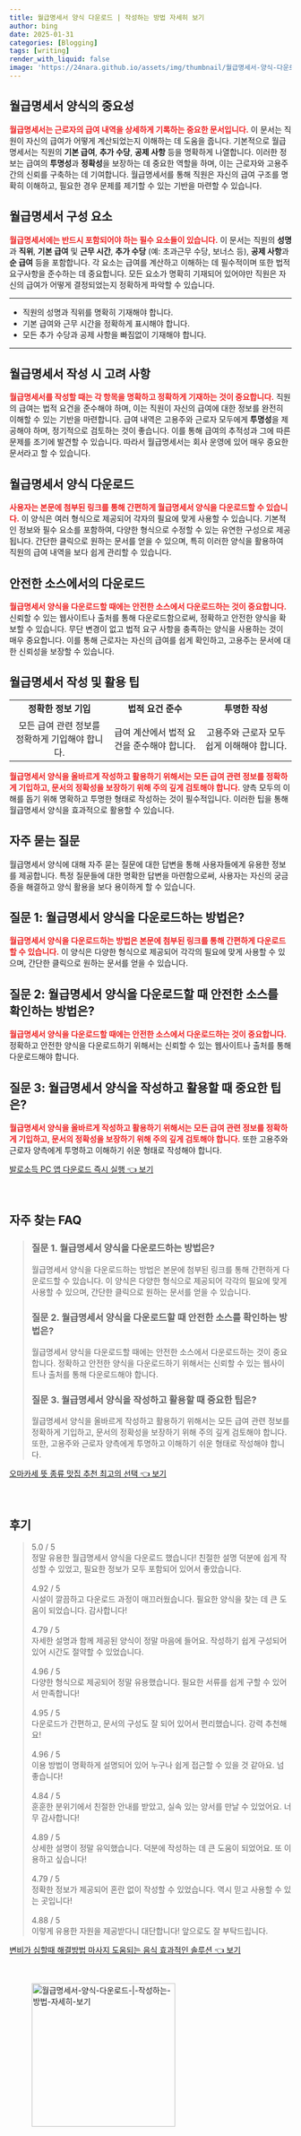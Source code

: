 ```yaml
---
title: 월급명세서 양식 다운로드 | 작성하는 방법 자세히 보기
author: bing
date: 2025-01-31
categories: [Blogging]
tags: [writing]
render_with_liquid: false
image: 'https://24nara.github.io/assets/img/thumbnail/월급명세서-양식-다운로드-|-작성하는-방법-자세히-보기.webp'
---
```



<h2 id='월급명세서_양식의_중요성'>월급명세서 양식의 중요성</h2>

<p><b><span style="color: #ee2323;">월급명세서는 근로자의 급여 내역을 상세하게 기록하는 중요한 문서입니다.</span></b> 이 문서는 직원이 자신의 급여가 어떻게 계산되었는지 이해하는 데 도움을 줍니다. 기본적으로 월급명세서는 직원의 <b>기본 급여</b>, <b>추가 수당</b>, <b>공제 사항</b> 등을 명확하게 나열합니다. 이러한 정보는 급여의 <b>투명성</b>과 <b>정확성</b>을 보장하는 데 중요한 역할을 하며, 이는 근로자와 고용주 간의 신뢰를 구축하는 데 기여합니다. 월급명세서를 통해 직원은 자신의 급여 구조를 명확히 이해하고, 필요한 경우 문제를 제기할 수 있는 기반을 마련할 수 있습니다.</p>

<h2 id='월급명세서_구성요소'>월급명세서 구성 요소</h2>

<p><b><span style="color: #ee2323;">월급명세서에는 반드시 포함되어야 하는 필수 요소들이 있습니다.</span></b> 이 문서는 직원의 <b>성명</b>과 <b>직위</b>, <b>기본 급여</b> 및 <b>근무 시간</b>, <b>추가 수당</b> (예: 초과근무 수당, 보너스 등), <b>공제 사항</b>과 <b>순 급여</b> 등을 포함합니다. 각 요소는 급여를 계산하고 이해하는 데 필수적이며 또한 법적 요구사항을 준수하는 데 중요합니다. 모든 요소가 명확히 기재되어 있어야만 직원은 자신의 급여가 어떻게 결정되었는지 정확하게 파악할 수 있습니다.</p>

<hr />

<ul>
    <li>직원의 성명과 직위를 명확히 기재해야 합니다.</li>
    <li>기본 급여와 근무 시간을 정확하게 표시해야 합니다.</li>
    <li>모든 추가 수당과 공제 사항을 빠짐없이 기재해야 합니다.</li>
</ul>

<hr />

<h2 id='월급명세서_작성_시_고려사항'>월급명세서 작성 시 고려 사항</h2>

<p><b><span style="color: #ee2323;">월급명세서를 작성할 때는 각 항목을 명확하고 정확하게 기재하는 것이 중요합니다.</span></b> 직원의 급여는 법적 요건을 준수해야 하며, 이는 직원이 자신의 급여에 대한 정보를 완전히 이해할 수 있는 기반을 마련합니다. 급여 내역은 고용주와 근로자 모두에게 <b>투명성</b>을 제공해야 하며, 정기적으로 검토하는 것이 좋습니다. 이를 통해 급여의 추적성과 그에 따른 문제를 조기에 발견할 수 있습니다. 따라서 월급명세서는 회사 운영에 있어 매우 중요한 문서라고 할 수 있습니다.</p>

<h2 id='월급명세서_양식_다운로드'>월급명세서 양식 다운로드</h2>

<p><b><span style="color: #ee2323;">사용자는 본문에 첨부된 링크를 통해 간편하게 월급명세서 양식을 다운로드할 수 있습니다.</span></b> 이 양식은 여러 형식으로 제공되어 각자의 필요에 맞게 사용할 수 있습니다. 기본적인 정보와 필수 요소를 포함하여, 다양한 형식으로 수정할 수 있는 유연한 구성으로 제공됩니다. 간단한 클릭으로 원하는 문서를 얻을 수 있으며, 특히 이러한 양식을 활용하여 직원의 급여 내역을 보다 쉽게 관리할 수 있습니다.</p>

<h2 id='안전한_소스에서의_다운로드'>안전한 소스에서의 다운로드</h2>

<p><b><span style="color: #ee2323;">월급명세서 양식을 다운로드할 때에는 안전한 소스에서 다운로드하는 것이 중요합니다.</span></b> 신뢰할 수 있는 웹사이트나 출처를 통해 다운로드함으로써, 정확하고 안전한 양식을 확보할 수 있습니다. 무단 변경이 없고 법적 요구 사항을 충족하는 양식을 사용하는 것이 매우 중요합니다. 이를 통해 근로자는 자신의 급여를 쉽게 확인하고, 고용주는 문서에 대한 신뢰성을 보장할 수 있습니다.</p>

<h2 id='월급명세서_작성_및_활용_팁'>월급명세서 작성 및 활용 팁</h2>

<table>
    <tr>
        <td style="text-align: center; height: 17px;"><b>정확한 정보 기입</b></td>
        <td style="text-align: center; height: 17px;"><b>법적 요건 준수</b></td>
        <td style="text-align: center; height: 17px;"><b>투명한 작성</b></td>
    </tr>
    <tr>
        <td style="text-align: center; height: 17px;">모든 급여 관련 정보를 정확하게 기입해야 합니다.</td>
        <td style="text-align: center; height: 17px;">급여 계산에서 법적 요건을 준수해야 합니다.</td>
        <td style="text-align: center; height: 17px;">고용주와 근로자 모두 쉽게 이해해야 합니다.</td>
    </tr>
</table>

<p><b><span style="color: #ee2323;">월급명세서 양식을 올바르게 작성하고 활용하기 위해서는 모든 급여 관련 정보를 정확하게 기입하고, 문서의 정확성을 보장하기 위해 주의 깊게 검토해야 합니다.</span></b> 양측 모두의 이해를 돕기 위해 명확하고 투명한 형태로 작성하는 것이 필수적입니다. 이러한 팁을 통해 월급명세서 양식을 효과적으로 활용할 수 있습니다.</p>

<h2 id='자주_묻는_질문'>자주 묻는 질문</h2>

<p>월급명세서 양식에 대해 자주 묻는 질문에 대한 답변을 통해 사용자들에게 유용한 정보를 제공합니다. 특정 질문들에 대한 명확한 답변을 마련함으로써, 사용자는 자신의 궁금증을 해결하고 양식 활용을 보다 용이하게 할 수 있습니다.</p>

<h2 id='질문_1'>질문 1: 월급명세서 양식을 다운로드하는 방법은?</h2>

<p><b><span style="color: #ee2323;">월급명세서 양식을 다운로드하는 방법은 본문에 첨부된 링크를 통해 간편하게 다운로드할 수 있습니다.</span></b> 이 양식은 다양한 형식으로 제공되어 각각의 필요에 맞게 사용할 수 있으며, 간단한 클릭으로 원하는 문서를 얻을 수 있습니다.</p>

<h2 id='질문_2'>질문 2: 월급명세서 양식을 다운로드할 때 안전한 소스를 확인하는 방법은?</h2>

<p><b><span style="color: #ee2323;">월급명세서 양식을 다운로드할 때에는 안전한 소스에서 다운로드하는 것이 중요합니다.</span></b> 정확하고 안전한 양식을 다운로드하기 위해서는 신뢰할 수 있는 웹사이트나 출처를 통해 다운로드해야 합니다.</p>

<h2 id='질문_3'>질문 3: 월급명세서 양식을 작성하고 활용할 때 중요한 팁은?</h2>

<p><b><span style="color: #ee2323;">월급명세서 양식을 올바르게 작성하고 활용하기 위해서는 모든 급여 관련 정보를 정확하게 기입하고, 문서의 정확성을 보장하기 위해 주의 깊게 검토해야 합니다.</span></b> 또한 고용주와 근로자 양측에게 투명하고 이해하기 쉬운 형태로 작성해야 합니다.</p>


<p><a class="click-button" title="발로소득 PC 앱 다운로드 즉시 실행" href="https://24nara.github.io/posts/%EB%B0%9C%EB%A1%9C%EC%86%8C%EB%93%9D-PC-%EC%95%B1-%EB%8B%A4%EC%9A%B4%EB%A1%9C%EB%93%9C-%EC%A6%89%EC%8B%9C-%EC%8B%A4%ED%96%89/" rel="dofollow">발로소득 PC 앱 다운로드 즉시 실행 👈 보기</a></p><br>
<h2 id='자주_찾는_FAQ'>자주 찾는 FAQ</h2>
<div itemscope="" itemtype="https://schema.org/FAQPage"> 
<blockquote> 
<div itemscope="" itemprop="mainEntity" itemtype="https://schema.org/Question"> 
<h3 itemprop="name">질문 1. 월급명세서 양식을 다운로드하는 방법은? </h3> 
<div itemscope="" itemprop="acceptedAnswer" itemtype="https://schema.org/Answer"> 
<span itemprop="text"> 
<p>월급명세서 양식을 다운로드하는 방법은 본문에 첨부된 링크를 통해 간편하게 다운로드할 수 있습니다. 이 양식은 다양한 형식으로 제공되어 각각의 필요에 맞게 사용할 수 있으며, 간단한 클릭으로 원하는 문서를 얻을 수 있습니다.</p> 
</span> 
</div> 
</div> 
<div itemscope="" itemprop="mainEntity" itemtype="https://schema.org/Question"> 
<h3 itemprop="name">질문 2. 월급명세서 양식을 다운로드할 때 안전한 소스를 확인하는 방법은? </h3> 
<div itemscope="" itemprop="acceptedAnswer" itemtype="https://schema.org/Answer"> 
<span itemprop="text"> 
<p>월급명세서 양식을 다운로드할 때에는 안전한 소스에서 다운로드하는 것이 중요합니다. 정확하고 안전한 양식을 다운로드하기 위해서는 신뢰할 수 있는 웹사이트나 출처를 통해 다운로드해야 합니다.</p> 
</span> 
</div> 
</div> 
<div itemscope="" itemprop="mainEntity" itemtype="https://schema.org/Question"> 
<h3 itemprop="name">질문 3. 월급명세서 양식을 작성하고 활용할 때 중요한 팁은? </h3> 
<div itemscope="" itemprop="acceptedAnswer" itemtype="https://schema.org/Answer"> 
<span itemprop="text"> 
<p>월급명세서 양식을 올바르게 작성하고 활용하기 위해서는 모든 급여 관련 정보를 정확하게 기입하고, 문서의 정확성을 보장하기 위해 주의 깊게 검토해야 합니다. 또한, 고용주와 근로자 양측에게 투명하고 이해하기 쉬운 형태로 작성해야 합니다.</p> 
</span> 
</div> 
</div> 
</blockquote> 
</div>
<p><a class="click-button" title="오마카세 뜻 종류 맛집 추천 최고의 선택" href="https://24nara.github.io/posts/%EC%98%A4%EB%A7%88%EC%B9%B4%EC%84%B8-%EB%9C%BB-%EC%A2%85%EB%A5%98-%EB%A7%9B%EC%A7%91-%EC%B6%94%EC%B2%9C-%EC%B5%9C%EA%B3%A0%EC%9D%98-%EC%84%A0%ED%83%9D/" rel="dofollow">오마카세 뜻 종류 맛집 추천 최고의 선택 👈 보기</a></p><br>
<h2 id='후기'>후기</h2>
<div itemscope itemtype="https://schema.org/Product">
  <blockquote>
  <div itemprop="review" itemscope itemtype="https://schema.org/Review">
      <div itemprop="reviewRating" itemscope itemtype="https://schema.org/Rating"> <span itemprop="ratingValue">5.0</span> / <span itemprop="bestRating">5</span> </div>
      <span itemprop="reviewBody">정말 유용한 월급명세서 양식을 다운로드 했습니다! 친절한 설명 덕분에 쉽게 작성할 수 있었고, 필요한 정보가 모두 포함되어 있어서 좋았습니다.</span>
  </div>
  <br>
  <div itemprop="review" itemscope itemtype="https://schema.org/Review">
      <div itemprop="reviewRating" itemscope itemtype="https://schema.org/Rating"> <span itemprop="ratingValue">4.92</span> / <span itemprop="bestRating">5</span> </div>
      <span itemprop="reviewBody">시설이 깔끔하고 다운로드 과정이 매끄러웠습니다. 필요한 양식을 찾는 데 큰 도움이 되었습니다. 감사합니다!</span>
  </div>
  <br>
  <div itemprop="review" itemscope itemtype="https://schema.org/Review">
      <div itemprop="reviewRating" itemscope itemtype="https://schema.org/Rating"> <span itemprop="ratingValue">4.79</span> / <span itemprop="bestRating">5</span> </div>
      <span itemprop="reviewBody">자세한 설명과 함께 제공된 양식이 정말 마음에 들어요. 작성하기 쉽게 구성되어 있어 시간도 절약할 수 있었습니다.</span>
  </div>
  <br>
  <div itemprop="review" itemscope itemtype="https://schema.org/Review">
      <div itemprop="reviewRating" itemscope itemtype="https://schema.org/Rating"> <span itemprop="ratingValue">4.96</span> / <span itemprop="bestRating">5</span> </div>
      <span itemprop="reviewBody">다양한 형식으로 제공되어 정말 유용했습니다. 필요한 서류를 쉽게 구할 수 있어서 만족합니다!</span>
  </div>
  <br>
  <div itemprop="review" itemscope itemtype="https://schema.org/Review">
      <div itemprop="reviewRating" itemscope itemtype="https://schema.org/Rating"> <span itemprop="ratingValue">4.95</span> / <span itemprop="bestRating">5</span> </div>
      <span itemprop="reviewBody">다운로드가 간편하고, 문서의 구성도 잘 되어 있어서 편리했습니다. 강력 추천해요!</span>
  </div>
  <br>
  <div itemprop="review" itemscope itemtype="https://schema.org/Review">
      <div itemprop="reviewRating" itemscope itemtype="https://schema.org/Rating"> <span itemprop="ratingValue">4.96</span> / <span itemprop="bestRating">5</span> </div>
      <span itemprop="reviewBody">이용 방법이 명확하게 설명되어 있어 누구나 쉽게 접근할 수 있을 것 같아요. 넘 좋습니다!</span>
  </div>
  <br>
  <div itemprop="review" itemscope itemtype="https://schema.org/Review">
      <div itemprop="reviewRating" itemscope itemtype="https://schema.org/Rating"> <span itemprop="ratingValue">4.84</span> / <span itemprop="bestRating">5</span> </div>
      <span itemprop="reviewBody">훈훈한 분위기에서 친절한 안내를 받았고, 실속 있는 양서를 만날 수 있었어요. 너무 감사합니다!</span>
  </div>
  <br>
  <div itemprop="review" itemscope itemtype="https://schema.org/Review">
      <div itemprop="reviewRating" itemscope itemtype="https://schema.org/Rating"> <span itemprop="ratingValue">4.89</span> / <span itemprop="bestRating">5</span> </div>
      <span itemprop="reviewBody">상세한 설명이 정말 유익했습니다. 덕분에 작성하는 데 큰 도움이 되었어요. 또 이용하고 싶습니다!</span>
  </div>
  <br>
  <div itemprop="review" itemscope itemtype="https://schema.org/Review">
      <div itemprop="reviewRating" itemscope itemtype="https://schema.org/Rating"> <span itemprop="ratingValue">4.79</span> / <span itemprop="bestRating">5</span> </div>
      <span itemprop="reviewBody">정확한 정보가 제공되어 혼란 없이 작성할 수 있었습니다. 역시 믿고 사용할 수 있는 곳입니다!</span>
  </div>
  <br>
  <div itemprop="review" itemscope itemtype="https://schema.org/Review">
      <div itemprop="reviewRating" itemscope itemtype="https://schema.org/Rating"> <span itemprop="ratingValue">4.88</span> / <span itemprop="bestRating">5</span> </div>
      <span itemprop="reviewBody">이렇게 유용한 자원을 제공받다니 대단합니다! 앞으로도 잘 부탁드립니다.</span>
  </div>
  </blockquote>
</div>
<p><a class="click-button" title="변비가 심할때 해결방법 마사지 도움되는 음식 효과적인 솔루션" href="https://24nara.github.io/posts/%EB%B3%80%EB%B9%84%EA%B0%80-%EC%8B%AC%ED%95%A0%EB%95%8C-%ED%95%B4%EA%B2%B0%EB%B0%A9%EB%B2%95-%EB%A7%88%EC%82%AC%EC%A7%80-%EB%8F%84%EC%9B%80%EB%90%98%EB%8A%94-%EC%9D%8C%EC%8B%9D-%ED%9A%A8%EA%B3%BC%EC%A0%81%EC%9D%B8-%EC%86%94%EB%A3%A8%EC%85%98/" rel="dofollow">변비가 심할때 해결방법 마사지 도움되는 음식 효과적인 솔루션 👈 보기</a></p><br>
<figure class="image"><img src="https://24nara.github.io/assets/img/thumbnail/월급명세서-양식-다운로드-|-작성하는-방법-자세히-보기.webp" alt="월급명세서-양식-다운로드-|-작성하는-방법-자세히-보기" width="256" height="256"></figure>